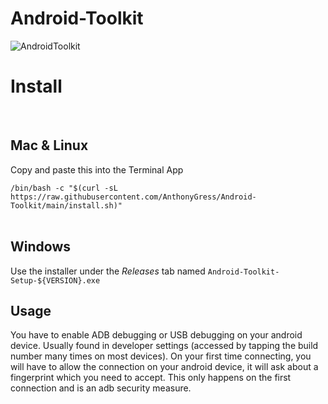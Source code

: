 # Android-Toolkit

![AndroidToolkit](https://github.com/AnthonyGress/Android-Toolkit/assets/70029654/cd805568-3a8a-4d77-8330-acdca90521b8)

# Install

<br>

## Mac & Linux

Copy and paste this into the Terminal App

`/bin/bash -c "$(curl -sL https://raw.githubusercontent.com/AnthonyGress/Android-Toolkit/main/install.sh)"`
<br><br>

## Windows

Use the installer under the _Releases_ tab named `Android-Toolkit-Setup-${VERSION}.exe`

## Usage

You have to enable ADB debugging or USB debugging on your android device. Usually found in developer settings (accessed by tapping the build number many times on most devices). On your first time connecting, you will have to allow the connection on your android device, it will ask about a fingerprint which you need to accept. This only happens on the first connection and is an adb security measure.

